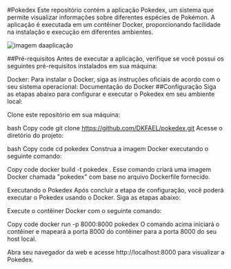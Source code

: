 #Pokedex
Este repositório contém a aplicação Pokedex, um sistema que permite visualizar informações sobre diferentes espécies de Pokémon. A aplicação é executada em um contêiner Docker, proporcionando facilidade na instalação e execução em diferentes ambientes.

![imagem daaplicação](assets/poke.png)

##Pré-requisitos
Antes de executar a aplicação, verifique se você possui os seguintes pré-requisitos instalados em sua máquina:

Docker: Para instalar o Docker, siga as instruções oficiais de acordo com o seu sistema operacional: Documentação do Docker
##Configuração
Siga as etapas abaixo para configurar e executar o Pokedex em seu ambiente local:

Clone este repositório em sua máquina:

bash
Copy code
git clone https://github.com/DKFAEL/pokedex.git
Acesse o diretório do projeto:

bash
Copy code
cd pokedex
Construa a imagem Docker executando o seguinte comando:

Copy code
docker build -t pokedex .
Esse comando criará uma imagem Docker chamada "pokedex" com base no arquivo Dockerfile fornecido.

Executando o Pokedex
Após concluir a etapa de configuração, você poderá executar o Pokedex usando o Docker. Siga as etapas abaixo:

Execute o contêiner Docker com o seguinte comando:

Copy code
docker run -p 8000:8000 pokedex
O comando acima iniciará o contêiner e mapeará a porta 8000 do contêiner para a porta 8000 do seu host local.

Abra seu navegador da web e acesse http://localhost:8000 para visualizar a Pokedex.
